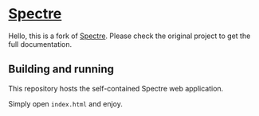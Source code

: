 # [Spectre](https://spectre.app)

Hello, this is a fork of [Spectre](https://gitlab.com/spectre.app/web/).
Please check the original project to get the full documentation.

## Building and running

This repository hosts the self-contained Spectre web application.

Simply open `index.html` and enjoy.

